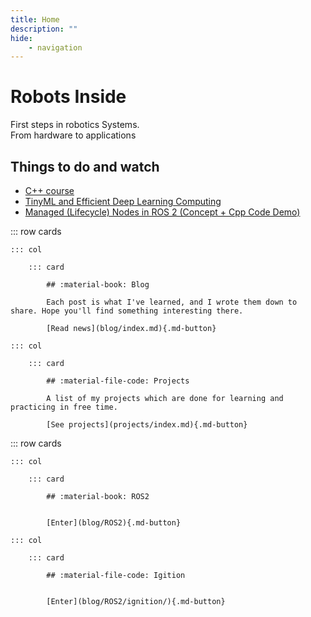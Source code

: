 ```yaml
---
title: Home
description: ""
hide:
    - navigation
---
```


<style>
    .md-typeset .cover {
        display: none;
    }
    .md-typeset .cover + hr {
        display: none;
    }
    .md-typeset h1,
    .md-typeset h2 {
        color: orangered;
    }
    .md-typeset .cards .card {
        border-radius: 1em;
        padding: 1em;
    }
    .md-typeset .cards .col:first-of-type {
        margin-left: -1em;
    }
    .md-typeset .cards .col:last-of-type {
        margin-right: -1em;
    }
    .md-typeset .cards .card h2 {
        margin-top: 0;
    }
</style>

# Robots Inside 

First steps in robotics Systems.\
From hardware to applications

## Things to do and watch
- [C++ course](https://courses.mshah.io/courses/cpp-programming-language)
- [TinyML and Efficient Deep Learning Computing](https://hanlab.mit.edu/courses/2023-fall-65940)
- [Managed (Lifecycle) Nodes in ROS 2 (Concept + Cpp Code Demo)](https://www.youtube.com/watch?v=axraRVgFRec)


::: row cards

    ::: col

        ::: card

            ## :material-book: Blog

            Each post is what I've learned, and I wrote them down to share. Hope you'll find something interesting there.

            [Read news](blog/index.md){.md-button}

    ::: col

        ::: card

            ## :material-file-code: Projects

            A list of my projects which are done for learning and practicing in free time.

            [See projects](projects/index.md){.md-button}

::: row cards

    ::: col

        ::: card

            ## :material-book: ROS2


            [Enter](blog/ROS2){.md-button}

    ::: col

        ::: card

            ## :material-file-code: Igition


            [Enter](blog/ROS2/ignition/){.md-button}
